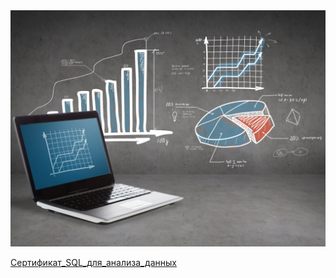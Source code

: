 <div id="header" align="center">
  <img src="https://github.com/mainsurgeon/mainsurgeon/blob/main/Data-A.jpg" width="650"/>
</div>

[Сертификат_SQL_для_анализа_данных](https://github.com/mainsurgeon/mainsurgeon/blob/1f5a8b13790103d55350b877af222e9a67687ca3/%D0%A1%D0%B5%D1%80%D1%82%D0%B8%D1%84%D0%B8%D0%BA%D0%B0%D1%82_SQL_%D0%B4%D0%BB%D1%8F_%D0%B0%D0%BD%D0%B0%D0%BB%D0%B8%D0%B7%D0%B0_%D0%B4%D0%B0%D0%BD%D0%BD%D1%8B%D1%85.pdf)

